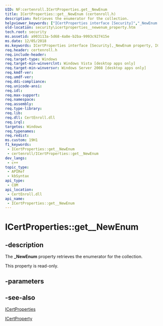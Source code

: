 ```yaml
---
UID: NF:certenroll.ICertProperties.get__NewEnum
title: ICertProperties::get__NewEnum (certenroll.h)
description: Retrieves the enumerator for the collection.
helpviewer_keywords: ["ICertProperties interface [Security]","_NewEnum property","ICertProperties._NewEnum","ICertProperties.get__NewEnum","ICertProperties::_NewEnum","ICertProperties::get__NewEnum","_NewEnum property [Security]","_NewEnum property [Security]","ICertProperties interface","certenroll/ICertProperties::_NewEnum","certenroll/ICertProperties::get__NewEnum","get__NewEnum","security.icertproperties__newenum_property"]
old-location: security\icertproperties__newenum_property.htm
tech.root: security
ms.assetid: a903113a-5d68-4a8e-b2ba-9993c927415e
ms.date: 12/05/2018
ms.keywords: ICertProperties interface [Security],_NewEnum property, ICertProperties._NewEnum, ICertProperties.get__NewEnum, ICertProperties::_NewEnum, ICertProperties::get__NewEnum, _NewEnum property [Security], _NewEnum property [Security],ICertProperties interface, certenroll/ICertProperties::_NewEnum, certenroll/ICertProperties::get__NewEnum, get__NewEnum, security.icertproperties__newenum_property
req.header: certenroll.h
req.include-header: 
req.target-type: Windows
req.target-min-winverclnt: Windows Vista [desktop apps only]
req.target-min-winversvr: Windows Server 2008 [desktop apps only]
req.kmdf-ver: 
req.umdf-ver: 
req.ddi-compliance: 
req.unicode-ansi: 
req.idl: 
req.max-support: 
req.namespace: 
req.assembly: 
req.type-library: 
req.lib: 
req.dll: CertEnroll.dll
req.irql: 
targetos: Windows
req.typenames: 
req.redist: 
ms.custom: 19H1
f1_keywords:
 - ICertProperties::get__NewEnum
 - certenroll/ICertProperties::get__NewEnum
dev_langs:
 - c++
topic_type:
 - APIRef
 - kbSyntax
api_type:
 - COM
api_location:
 - CertEnroll.dll
api_name:
 - ICertProperties::get__NewEnum
---
```


# ICertProperties::get__NewEnum


## -description

The <b>_NewEnum</b> property retrieves the enumerator for the collection.

This property is read-only.

## -parameters

## -see-also

<a href="/windows/desktop/api/certenroll/nn-certenroll-icertproperties">ICertProperties</a>



<a href="/windows/desktop/api/certenroll/nn-certenroll-icertproperty">ICertProperty</a>

